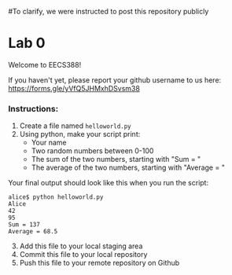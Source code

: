 #To clarify, we were instructed to post this repository publicly
# Lab 0

Welcome to EECS388!

If you haven't yet, please report your github username to us here: https://forms.gle/yVfQ5JHMxhDSvsm38

### Instructions:

1. Create a file named `helloworld.py`
2. Using python, make your script print:
    - Your name
    - Two random numbers between 0-100
    - The sum of the two numbers, starting with "Sum = "
    - The average of the two numbers, starting with "Average = "
    
  Your final output should look like this when you run the script:
  ```
  alice$ python helloworld.py
  Alice
  42
  95
  Sum = 137
  Average = 68.5
  ```
3. Add this file to your local staging area
4. Commit this file to your local repository
5. Push this file to your remote repository on Github
